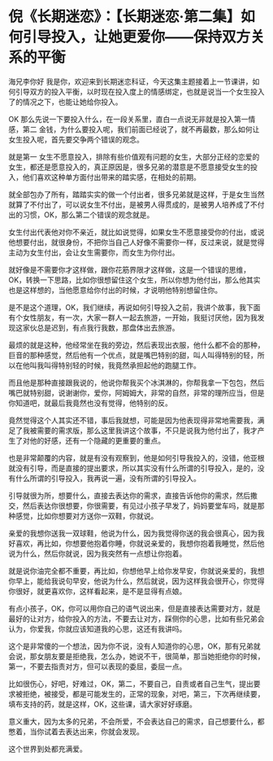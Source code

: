 # 倪《长期迷恋》：【长期迷恋·第二集】如何引导投入，让她更爱你——保持双方关系的平衡

海兄李你好 我是你，欢迎来到长期迷恋科证，今天这集主题接着上一节课讲，如何引导双方的投入平衡，以时现在投入度上的情感绑定，也就是说当一个女生投入了的情况之下，也能让她给你投入。

OK 那么先说一下要投入什么，在一段关系里，直白一点说无非就是投入第一情感，第二 金钱，为什么要投入呢，我们前面已经说了，就不再最数，那么如何让女生投入呢，首先要交争两个错误的观念。

就是第一 女生不愿意投入，排除有些价值观有问题的女生，大部分正经的恋爱的女生，都还是愿意投入的，真正原因是，很多兄弟的潜意是不愿意接受女生的投入，他们喜欢这种单方面付出带来的踏实感，在相处的前期。

就全部包办了所有，踏踏实实的做一个付出者，很多兄弟就是这样，于是女生当然就算了不付出了，可以说女生不付出，是被男人得贯成的，是被男人培养成了不付出的习惯，OK，那么第二个错误的观念就是。

女生付出代表他对你不亲近，就比如说觉得，如果女生不愿意接受你的付出，或说他想要付出，就很身份，不把你当自己人好像不需要你一样，反过来说，就是觉得主动为女生付出，会让女生需要你，而女生为你付出。

就好像是不需要你才这样做，跟你花筋界限才这样做，这是一个错误的思维，OK，转换一下思路，比如你很想留住这个女生，所以你想为他付出，那么他其实也是这样想的，当他愿意给你付出的时候，才说明他特别想留住你。

是不是这个道理，OK，我们继续，再说如何引导投入之前，我讲个故事，我下面有个女性朋友，有一次，大家一群人一起去旅游，一开始，我挺讨厌他，因为我发现这家伙总是迟到，有点我行我数，那盘体出去旅游。

最烦的就是这种，他经常坐在我的旁边，然后表现出衣服，他什么都不会的那种，巨音的那种感觉，然后他有一个优点，就是嘴巴特别的甜，叫人叫得特别的轻，所以在他叫我叫得特别轻的时候，我竟然承担起他的跑腿工作。

而且他是那种直接跟我说的，他说你帮我买个冰淇淋的，你帮我拿一下包包，然后嘴巴就特别甜，说谢谢你，爱你，阿姆姆大，非常的自然，非常的理所应当，但是你知道吧，就最后我竟然也没有觉得，他特别的反。

竟然觉得这个人其实还不错，事后我就想，可能是因为他表现得非常地需要我，满足了我被需要的需求版，那么这里我讲这个故事，不只是说我为他付出了，我才产生了对他的好感，还有一个隐藏的更重要的重点。

也是非常颠覆的内容，就是有没有观察到，他是如何引导我投入的，没错，他亚根就没有引导，而是直接的提出要求，所以其实没有什么所谓的引导投入，是的，没有什么所谓的引导投入，我再说一遍，没有所谓的引导投入。

引导就很为所，想要什么，直接去表达你的需求，直接告诉他你的需求，然后撒交，然后表达你很想要，你很需要，有见过小孩子早发了，妈妈要堂车吗，就是那种感觉，比如你想要对方送你一双鞋，你就说。

亲爱的我想你送我一双球鞋，他说为什么，因为我觉得你送的我会很真心，因为我好喜欢，再比如，你想要他抱着你睡，你就说亲爱的，我想你抱着我睡觉，然后他说为什么，然后你就说，因为我突然有一点想让你抱着。

就是说你油完全都不重要，再比如，你想他早上给你发早安，你就说亲爱的，我想你早上，能给我说句早安，他说为什么，然后就说，因为这样我会很开心，你觉得你很好，就更喜欢你，这样看起来，是不是显得有点娘。

有点小孩子，OK，你可以用你自己的语气说出来，但是直接表达需要对方，就是最好的让对方，给你投入的方法，不要去让对方，踩侧你的心思，比如有些兄弟会认为，你爱我，你就应该知道我的心思，这还有我讲吗。

这个是非常傻的一个想法，因为你不说，没有人知道你的心思，OK，那有兄弟就会说，那女朋友要是拒绝我，怎么办，她说不干，很简单，那当她拒绝你的时候，第一，不要去指责对方，但可以表现的委屈，委屈一点。

比如很伤心，好吧，好难过，OK，第二，不要自己，自责或者自己生气，提出要求被拒绝，被接受，都是可能发生的，正常的现象，对吧，第三，下次再继续要，填布支持的药，就是这样，OK，这些课，请大家好好琢磨。

意义重大，因为太多的兄弟，不会所爱，不会表达自己的需求，自己想要什么，都憋着，当你试着去表达出来，你就会发现。

这个世界到处都充满爱。